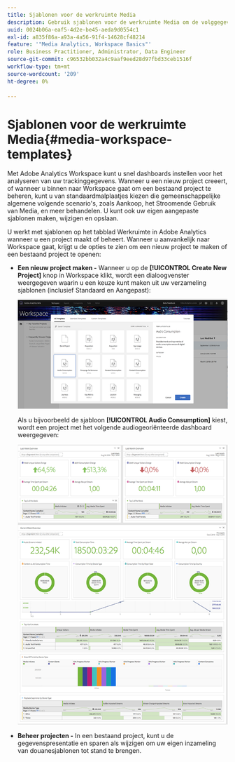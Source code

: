 ```yaml
---
title: Sjablonen voor de werkruimte Media
description: Gebruik sjablonen voor de werkruimte Media om de volggegevens te analyseren. Kies standaardsjablonen voor Ophalen of Streaming Media of maak uw eigen aangepaste sjablonen.
uuid: 0024b06a-eaf5-4d2e-be45-aeda9d0554c1
exl-id: a835f86a-a93a-4a56-91f4-14628cf48214
feature: '"Media Analytics, Workspace Basics"'
role: Business Practitioner, Administrator, Data Engineer
source-git-commit: c96532bb032a4c9aaf9eed28d97fbd33ceb1516f
workflow-type: tm+mt
source-wordcount: '209'
ht-degree: 0%

---
```


# Sjablonen voor de werkruimte Media{#media-workspace-templates}

Met Adobe Analytics Workspace kunt u snel dashboards instellen voor het analyseren van uw trackinggegevens. Wanneer u een nieuw project creeert, of wanneer u binnen naar Workspace gaat om een bestaand project te beheren, kunt u van standaardmalplaatjes kiezen die gemeenschappelijke algemene volgende scenario&#39;s, zoals Aankoop, het Stroomende Gebruik van Media, en meer behandelen. U kunt ook uw eigen aangepaste sjablonen maken, wijzigen en opslaan.

U werkt met sjablonen op het tabblad Werkruimte in Adobe Analytics wanneer u een project maakt of beheert. Wanneer u aanvankelijk naar Workspace gaat, krijgt u de opties te zien om een nieuw project te maken of een bestaand project te openen:

* **Een nieuw project maken -** Wanneer u op de  **[!UICONTROL Create New Project]** knop in Workspace klikt, wordt een dialoogvenster weergegeven waarin u een keuze kunt maken uit uw verzameling sjablonen (inclusief Standaard en Aangepast):

   ![](assets/all-templates-audio.png)

   Als u bijvoorbeeld de sjabloon **[!UICONTROL Audio Consumption]** kiest, wordt een project met het volgende audiogeoriënteerde dashboard weergegeven:

   ![](assets/aa-workspace.png)

* **Beheer projecten -** In een bestaand project, kunt u de gegevenspresentatie en sparen als wijzigen om uw eigen inzameling van douanesjablonen tot stand te brengen.
